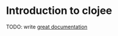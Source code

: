 # Introduction to clojee

TODO: write [great documentation](http://jacobian.org/writing/great-documentation/what-to-write/)
